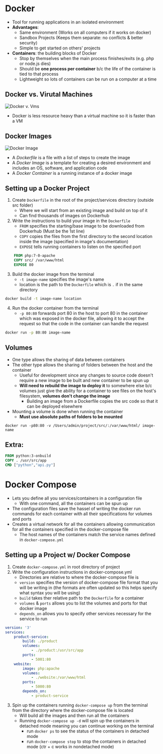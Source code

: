 # Docker
- Tool for running applications in an isolated environment
- **Advantages**:
    - Same environment (Works on all computers if it works on docker)
    - Sandbox Projects (Keeps them separate: no conflicts & better security)
    - Simple to get started on others' projects
- **Containers**: the building blocks of Docker 
    - Stop by themselves when the main process finishes/exits (e.g. php or node.js dies)
    - Should be **one process per container** b/c the life of the container is tied to that process
    - Lightweight so lots of containers can be run on a computer at a time

## Docker vs. Virutal Machines

![Docker v. Vms](https://www.weave.works/assets/images/bltb6200bc085503718/containers-vs-virtual-machines.jpg)

- Docker is less resource heavy than a virtual machine so it is faster than a VM 

## Docker Images

![Docker Image](https://miro.medium.com/max/1273/1*p8k1b2DZTQEW_yf0hYniXw.png)

- A *Dockerfile* is a file with a list of steps to create the image
- A *Docker Image* is a template for creating a desired environment and includes an OS, software, and application code
- A *Docker Container* is a running instance of a docker image



## Setting up a Docker Project

1. Create `Dockerfile` in the root of the project/services directory (outside src folder)
   - Where we will start from an existing image and build on top of it
   - Can find thousands of images on Dockerhub 
2. Write the instructions to build your image in the `Dockerfile`
   - `FROM` specifies the starting/base image to be downloaded from Dockerhub (Must be the 1st line)
   - `COPY` copies the files from the first directory to the second location inside the image (specified in image's documentation)
   - `EXPOSE` tells running containers to listen on the specified port

``` dockerfile
	FROM php:7-0-apache
	COPY src/ /var/www/html
	EXPOSE 80
```

3. Build the docker image from the terminal
   - `-t image-name` specifies the image's name
   - location is the path to the `Dockerfile` which is `.` if in the same directory

```bash
docker build -t image-name location
```

4. Run the docker container from the terminal
   - `-p 80:80` forwards port 80 in the host to port 80 in the container which was exposed in the docker file, allowing it to accept the request so that the code in the container can handle the request

```bash
docker run -p 80:80 image-name
```

## Volumes

- One type allows the sharing of data between containers
- The other type allows the sharing of folders between the host and the container
  - Useful for development since any changes to source code doesn't require a new image to be built and new container to be spun up
  - **Will need to rebuild the image to deploy it** to somewhere else b/c volumes just give the ability for a container to see files on the host's filesystem, **volumes don't change the image**
    - Building an image from a Dockerfile copies the src code so that it can be deployed elsewhere
- Mounting a volume is done when running the container
  - **Must use absolute paths of folders to be mounted** 

```
docker run -p80:80 -v /Users/admin/project/src/:/var/www/html/ image-name
```

## Extra:

```dockerfile
FROM python:3-onbuild
COPY . /usr/src/app
CMD ["python","api.py"]
```

# Docker Compose

- Lets you define all you services/containers in a configuration file 
  - With one command, all the containers can be spun up
- The configuration files save the hassel of writing the docker run commands for each container with all their specifications for volumes and ports
- Creates a virtual network for all the containers allowing communication for all the containers specified in the docker-compose file
  - The host names of the containers match the service names defined in `docker-compose.yml`

## Setting up a Project w/ Docker Compose

1. Create `docker-compose.yml` in root directory of project
2. Write the configuration instructions in docker-compose.yml 
   - Directories are relative to where the docker-compose file is
   - `version` specifies the version of docker-compose file format that you will be writing in (the formats are often updated so this helps specify what syntax you will be using)
   - `build` takes ther relative path to the `Dockerfile` for a container 
   - `volumes` & `ports` allows you to list the volumes and ports for that docker image
   - `depends_on` allows you to specify other services necessary for the service to run

```yml
version: '3'
services:
	product-service:
		build: ./product
		volumes: 
			- ./product:/usr/src/app
		ports:
			- 5001:80
	website:
		image: php:apache
		volumes:
			- ./website:/var/www/html
		ports:
			- 5000:80
		depends_on:
			- product-service
```

3. Spin up the containers running `docker-compose up` from the terminal from the directory where the docker-compose file is located 
   - Will build all the images and then run all the containers
   - Running `docker-compose up -d` will spin up the containers in detached mode meaning you can continue working on the terminal 
     - run `docker ps` to see the status of the containers in detached mode
     - run `docker-compose stop` to stop the containers in detached mode (ctr + c works in nondetached mode)